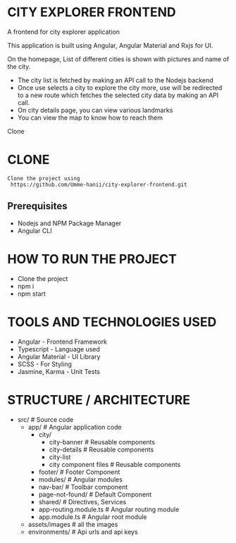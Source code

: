 # CITY EXPLORER FRONTEND

A frontend for city explorer application

This application is built using Angular, Angular Material and Rxjs for UI.

On the homepage, List of different cities is shown with pictures and name of the city.

- The city list is fetched by making an API call to the Nodejs backend
- Once use selects a city to explore the city more, use will be redirected to a new route which fetches the selected city data by making an API call.
- On city details page, you can view various landmarks
- You can view the map to know how to reach them

Clone

# CLONE

    Clone the project using
     https://github.com/Umme-hanii/city-explorer-frontend.git

## Prerequisites

- Nodejs and NPM Package Manager
- Angular CLI

# HOW TO RUN THE PROJECT

- Clone the project
- npm i
- npm start

# TOOLS AND TECHNOLOGIES USED

- Angular - Frontend Framework
- Typescript - Language used
- Angular Material - UI Library
- SCSS - For Styling
- Jasmine, Karma - Unit Tests

# STRUCTURE / ARCHITECTURE

- src/ # Source code
  - app/ # Angular application code
    - city/
      - city-banner # Reusable components
      - city-details # Reusable components
      - city-list
      - city component files # Reusable components
    - footer/ # Footer Component
    - modules/ # Angular modules
    - nav-bar/ # Toolbar component
    - page-not-found/ # Default Component
    - shared/ # Directives, Services
    - app-routing.module.ts # Angular routing module
    - app.module.ts # Angular root module
  - assets/images # all the images
  - environments/ # Api urls and api keys
